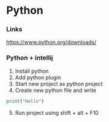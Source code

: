 # Python #
### Links ###
https://www.python.org/downloads/

### Python + intellij ###
1. Install python
2. Add python plugin
3. Start new project as python project
4. Create new python file and write 
```python
print("Hello")
```
5. Run project using shift + alt + F10